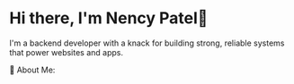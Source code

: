 # Hi there, I'm Nency Patel👋
I'm a backend developer with a knack for building strong, reliable systems that power websites and apps.

:dizzy: About Me:
